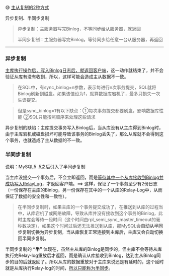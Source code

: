 
:sweat_smile: [主从复制的2种方式](https://blog.csdn.net/keil_wang/article/details/88669587)

异步复制、半同步复制

> 异步复制：主服务器写完Binlog，不等同步给从服务器，就返回
>
> 半同步复制：主服务器写完Binlog，等待同步给任意一台从服务器，再返回

---

### 异步复制

<u>主库执行操作后，写入Binlog日志后，就返回客户端</u>，这一动作就结束了，并不会验证从库有没有收到，所以，这样可能会造成主从数据不一致。

> 在SQL中，有sync_binlog=n参数，表示每进行n次事务提交，SQL就将Binlog刷新到磁盘。如果该值设为1，就算数据库宕机了，最多只损失一次失误提交。

> 但是sync_binlog=1有以下缺点：①每次事务提交都要刷盘，影响数据库性能 ②SQL只能按照顺序来处理这些请求

异步复制的缺陷：主库提交事务写入Binlog后，当从库没有从主库得到Binlog时，由于主库宕机或磁盘损坏可能导致该事务的Binlog丢失了，那么从库就不会得到这个事务，也就造成了主从数据的不一致。

### 半同步复制

说明：MySQL5 .5之后引入了半同步复制

当主库没提交一个事务后，不会立即返回，而是<u>等待其中一个从库接收到Binlog并成功写入RelayLog</u>，才返回客户端。==> 这样，保证了一个事务至少有2份日志（一份保存在主库的Binlog，另一份保存在其中的一个从库的Relay-Log中，从而保证了数据的安全性和一致性）。

> 在半同步复制时，如果主库的一个事务提交成功了，在推送到从库的过程当中，从库宕机了或网络故障，导致从库并没有接收到这个事务的Binlog，此时主库会等待一段时间（这个时间由rpl_semi_sync_master_timeout的毫秒数决定），如果这个时间过后还无法推送到从库，那MySQL会**自动从半同步复制切换为异步复制**，**当从库恢复正常连接到主库后，主库又会自动切换回半同步复制。**

半同步复制的 **“半”** 体现在，虽然主从库的Binlog是同步的，但主库不会等待从库执行完Relay-log重放后才返回，而是确认从库接收到Binlog，达到主从Binlog同步的目的后就返回了。所以从库的数据重放对于主库来说还是有延时的，这个延时就是从库执行Relay-log的时间，<u>所以只能称为半同步</u>。

